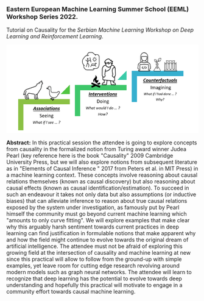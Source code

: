 ### Eastern European Machine Learning Summer School (EEML) Workshop Series 2022. 

Tutorial on Causality for the *Serbian Machine Learning Workshop on Deep Learning and Reinforcement Learning*.

![](PCH.pbm)

**Abstract:** In this practical session the attendee is going to explore concepts from causality in the formalized notion from Turing award winner Judea Pearl (key reference here is the book "Causality" 2009 Cambridge University Press, but we will also explore notions from subsequent literature as in "Elements of Causal Inference " 2017 from Peters et al. in MIT Press) in a machine learning context. These concepts involve reasoning about causal relations themselves (known as causal discovery) but also reasoning about causal effects (known as causal identification/estimation). To succeed in such an endeavour it takes not only data but also assumptions (or inductive biases) that can alleviate inference to reason about true causal relations exposed by the system under investigation, as famously put by Pearl himself the community must go beyond current machine learning which "amounts to only curve fitting". We will explore examples that make clear why this arguably harsh sentiment towards current practices in deep learning can find justification in formulable notions that make apparent why and how the field might continue to evolve towards the original dream of artificial intelligence. The attendee must not be afraid of exploring this growing field at the intersection of causality and machine learning at new since this practical will allow to follow from the ground-up with simple examples, yet leave room for cutting edge research revolving around modern models such as graph neural networks. The attendee will learn to recognize that deep learning has the potential to evolve towards deep understanding and hopefully this practical will motivate to engage in a community effort towards causal machine learning.
